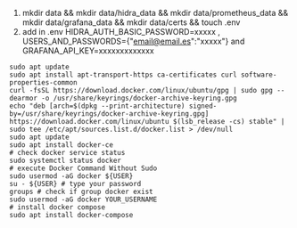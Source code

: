 1. mkdir data && mkdir data/hidra_data && mkdir data/prometheus_data && mkdir data/grafana_data && mkdir data/certs && touch .env
2. add in .env HIDRA_AUTH_BASIC_PASSWORD=xxxxx , USERS_AND_PASSWORDS={"email@email.es":"xxxxx"} and GRAFANA_API_KEY=xxxxxxxxxxxxx

```
sudo apt update
sudo apt install apt-transport-https ca-certificates curl software-properties-common
curl -fsSL https://download.docker.com/linux/ubuntu/gpg | sudo gpg --dearmor -o /usr/share/keyrings/docker-archive-keyring.gpg
echo "deb [arch=$(dpkg --print-architecture) signed-by=/usr/share/keyrings/docker-archive-keyring.gpg] https://download.docker.com/linux/ubuntu $(lsb_release -cs) stable" | sudo tee /etc/apt/sources.list.d/docker.list > /dev/null
sudo apt update
sudo apt install docker-ce
# check docker service status
sudo systemctl status docker
# execute Docker Command Without Sudo
sudo usermod -aG docker ${USER}
su - ${USER} # type your password
groups # check if group docker exist
sudo usermod -aG docker YOUR_USERNAME
# install docker compose
sudo apt install docker-compose
```